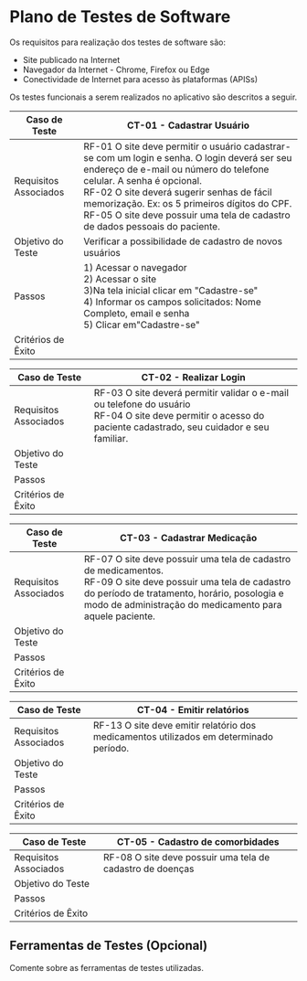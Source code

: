 # Plano de Testes de Software

Os requisitos para realização dos testes de software são:
* Site publicado na Internet
* Navegador da Internet - Chrome, Firefox ou Edge 
* Conectividade de Internet para acesso às plataformas (APISs)

Os testes funcionais a serem realizados no aplicativo são descritos a seguir.


| **Caso de Teste** |**CT-01 - Cadastrar Usuário**| 
|---|----|
|Requisitos Associados |RF-01 O site deve permitir o usuário cadastrar-se com um login e senha. O login deverá ser seu endereço de e-mail ou número do telefone celular. A senha é opcional.<br/> RF-02 O site deverá sugerir senhas de fácil memorização. Ex: os 5 primeiros dígitos do CPF.<br/> RF-05 O site deve possuir uma tela de cadastro de dados pessoais do paciente.|
|Objetivo do Teste | Verificar a possibilidade de cadastro de novos usuários|
|Passos |1) Acessar o navegador <br/> 2) Acessar o site <br/> 3)Na tela inicial clicar em "Cadastre-se"<br/> 4) Informar os campos solicitados: Nome Completo, email e senha <br/> 5) Clicar em"Cadastre-se"|
|Critérios de Êxito | |

|**Caso de Teste** |**CT-02 - Realizar Login**| 
|---|----|
|Requisitos Associados | RF-03 O site deverá permitir validar o e-mail ou telefone do usuário <br/> RF-04	O site deve permitir o acesso do paciente cadastrado, seu cuidador e seu familiar.<br/>|
|Objetivo do Teste | |
|Passos | |
|Critérios de Êxito | |

|**Caso de Teste** |**CT-03 - Cadastrar Medicação**| 
|---|----|
|Requisitos Associados |RF-07 O site deve possuir uma tela de cadastro de medicamentos.<br/> RF-09 O site deve possuir uma tela de cadastro do período de tratamento, horário, posologia e modo de administração do medicamento para aquele paciente.|
|Objetivo do Teste | |
|Passos | |
|Critérios de Êxito | |

|**Caso de Teste** |**CT-04 - Emitir relatórios**| 
|---|----|
|Requisitos Associados |RF-13		O site deve emitir relatório dos medicamentos utilizados em determinado período. |
|Objetivo do Teste | |
|Passos | |
|Critérios de Êxito | |

|**Caso de Teste** |**CT-05 - Cadastro de comorbidades**| 
|---|----|
|Requisitos Associados |RF-08 O site deve possuir uma tela de cadastro de doenças|
|Objetivo do Teste | |
|Passos | |
|Critérios de Êxito | |
## Ferramentas de Testes (Opcional)

Comente sobre as ferramentas de testes utilizadas.
 
